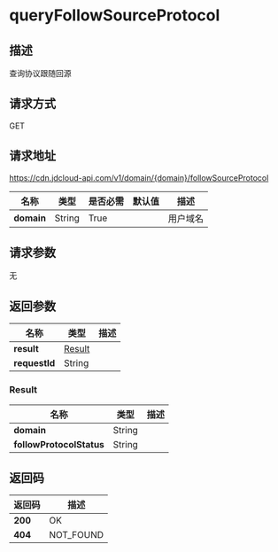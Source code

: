 # queryFollowSourceProtocol


## 描述
查询协议跟随回源

## 请求方式
GET

## 请求地址
https://cdn.jdcloud-api.com/v1/domain/{domain}/followSourceProtocol

|名称|类型|是否必需|默认值|描述|
|---|---|---|---|---|
|**domain**|String|True| |用户域名|

## 请求参数
无


## 返回参数
|名称|类型|描述|
|---|---|---|
|**result**|[Result](#result)| |
|**requestId**|String| |

### <div id="Result">Result</div>
|名称|类型|描述|
|---|---|---|
|**domain**|String| |
|**followProtocolStatus**|String| |

## 返回码
|返回码|描述|
|---|---|
|**200**|OK|
|**404**|NOT_FOUND|
